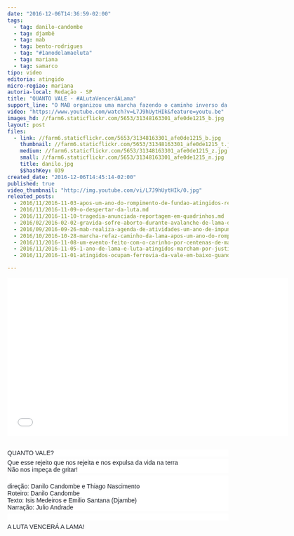 ```yaml
---
date: "2016-12-06T14:36:59-02:00"
tags:
  - tag: danilo-candombe
  - tag: djambê
  - tag: mab
  - tag: bento-rodrigues
  - tag: "#1anodelamaeluta"
  - tag: mariana
  - tag: samarco
tipo: video
editoria: atingido
micro-regiao: mariana
autoria-local: Redação - SP
title: "QUANTO VALE - #ALutaVenceráALama"
support_line: "O MAB organizou uma marcha fazendo o caminho inverso da lama ao longo da extensão do Rio Doce, de Regência (ES) a Bento Rodrigues, distrito de Mariana (MG). \n"
video: "https://www.youtube.com/watch?v=L7J9hUytHIk&feature=youtu.be"
images_hd: //farm6.staticflickr.com/5653/31348163301_afe0de1215_b.jpg
layout: post
files:
  - link: //farm6.staticflickr.com/5653/31348163301_afe0de1215_b.jpg
    thumbnail: //farm6.staticflickr.com/5653/31348163301_afe0de1215_t.jpg
    medium: //farm6.staticflickr.com/5653/31348163301_afe0de1215_z.jpg
    small: //farm6.staticflickr.com/5653/31348163301_afe0de1215_n.jpg
    title: danilo.jpg
    $$hashKey: 039
created_date: "2016-12-06T14:45:14-02:00"
published: true
video_thumbnail: "http://img.youtube.com/vi/L7J9hUytHIk/0.jpg"
releated_posts:
  - 2016/11/2016-11-03-apos-um-ano-do-rompimento-de-fundao-atingidos-realizam-encontro-em-mariana.md
  - 2016/11/2016-11-09-o-despertar-da-luta.md
  - 2016/11/2016-11-10-tragedia-anunciada-reportagem-em-quadrinhos.md
  - 2016/02/2016-02-02-gravida-sofre-aborto-durante-avalanche-de-lama-da-samarco.md
  - 2016/09/2016-09-26-mab-realiza-agenda-de-atividades-um-ano-de-impunidade-do-crime-da-samarco-em-mariana-mg.md
  - 2016/10/2016-10-28-marcha-refaz-caminho-da-lama-apos-um-ano-do-rompimento-de-fundao.md
  - 2016/11/2016-11-08-um-evento-feito-com-o-carinho-por-centenas-de-maos.md
  - 2016/11/2016-11-05-1-ano-de-lama-e-luta-atingidos-marcham-por-justica-em-bento-rodrigues.md
  - 2016/11/2016-11-01-atingidos-ocupam-ferrovia-da-vale-em-baixo-guandu-es.md

---
```

<p><iframe allowfullscreen="" frameborder="0" height="360" src="//www.youtube.com/embed/L7J9hUytHIk" width="640"></iframe><br />
&nbsp;</p>

<p style="margin: 0px 0px 6px; font-family: Helvetica, Arial, sans-serif; color: rgb(29, 33, 41); font-size: 14px; background-color: rgb(255, 255, 255);">QUANTO VALE?</p>

<p style="margin: 0px 0px 6px; font-family: Helvetica, Arial, sans-serif; color: rgb(29, 33, 41); font-size: 14px; background-color: rgb(255, 255, 255);">Que esse rejeito que nos rejeita e nos expulsa da vida na terra<br />
N&atilde;o nos impe&ccedil;a de gritar!</p>

<p style="margin: 0px 0px 6px; font-family: Helvetica, Arial, sans-serif; color: rgb(29, 33, 41); font-size: 14px; background-color: rgb(255, 255, 255);"><br />
dire&ccedil;&atilde;o: Danilo Candombe e Thiago Nascimento&nbsp;<br />
Roteiro: Danilo Candombe&nbsp;<br />
Texto: Isis Medeiros e Emilio Santana (Djambe)&nbsp;<br />
Narra&ccedil;&atilde;o: Julio Andrade</p>

<p style="margin: 0px 0px 6px; font-family: Helvetica, Arial, sans-serif; color: rgb(29, 33, 41); font-size: 14px; background-color: rgb(255, 255, 255);">&nbsp;</p>

<div class="text_exposed_show" style="display: inline; font-family: Helvetica, Arial, sans-serif; color: rgb(29, 33, 41); font-size: 14px; background-color: rgb(255, 255, 255);">
<p style="margin: 0px 0px 6px; font-family: inherit;">A LUTA VENCER&Aacute; A LAMA!</p>
</div>

